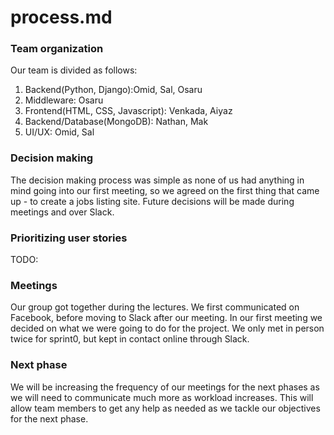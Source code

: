 # process.md

### Team organization
Our team is divided as follows:
1. Backend(Python, Django):Omid, Sal, Osaru  
2. Middleware: Osaru  
3. Frontend(HTML, CSS, Javascript): Venkada, Aiyaz  
4. Backend/Database(MongoDB): Nathan, Mak  
5. UI/UX: Omid, Sal  

### Decision making
The decision making process was simple as none of us had anything in mind going into our first meeting, so we agreed on the first thing that came up - to create a jobs listing site. Future decisions will be made during meetings and over Slack.

### Prioritizing user stories
TODO:

### Meetings
Our group got together during the lectures. We first communicated on Facebook, before moving to Slack after our meeting. In our first meeting we decided on what we were going to do for the project. We only met in person twice for sprint0, but kept in contact online through Slack.

### Next phase
We will be increasing the frequency of our meetings for the next phases as we will need to communicate much more as workload increases. This will allow team members to get any help as needed as we tackle our objectives for the next phase.
